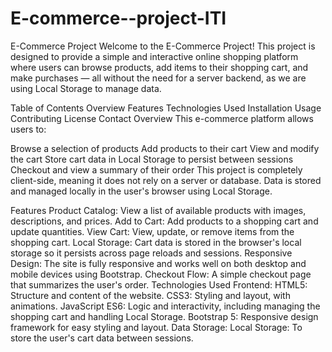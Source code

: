 # E-commerce--project-ITI



E-Commerce Project
Welcome to the E-Commerce Project! This project is designed to provide a simple and interactive online shopping platform where users can browse products, add items to their shopping cart, and make purchases — all without the need for a server backend, as we are using Local Storage to manage data.

Table of Contents
Overview
Features
Technologies Used
Installation
Usage
Contributing
License
Contact
Overview
This e-commerce platform allows users to:

Browse a selection of products
Add products to their cart
View and modify the cart
Store cart data in Local Storage to persist between sessions
Checkout and view a summary of their order
This project is completely client-side, meaning it does not rely on a server or database. Data is stored and managed locally in the user's browser using Local Storage.

Features
Product Catalog: View a list of available products with images, descriptions, and prices.
Add to Cart: Add products to a shopping cart and update quantities.
View Cart: View, update, or remove items from the shopping cart.
Local Storage: Cart data is stored in the browser's local storage so it persists across page reloads and sessions.
Responsive Design: The site is fully responsive and works well on both desktop and mobile devices using Bootstrap.
Checkout Flow: A simple checkout page that summarizes the user's order.
Technologies Used
Frontend:
HTML5: Structure and content of the website.
CSS3: Styling and layout, with animations.
JavaScript ES6: Logic and interactivity, including managing the shopping cart and handling Local Storage.
Bootstrap 5: Responsive design framework for easy styling and layout.
Data Storage:
Local Storage: To store the user's cart data between sessions.
